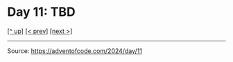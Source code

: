 # Day 11: TBD

[[^ up]](../../README.MD) [[< prev]](../day-10/README.MD) [[next >]](../day-12/README.MD) <!-- [[solution ✨]](./solve.py) -->

<!-- article begin -->

<!-- article end -->

---

Source: https://adventofcode.com/2024/day/11

